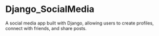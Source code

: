 # Django_SocialMedia
A social media app built with Django, allowing users to create profiles, connect with friends, and share posts.
